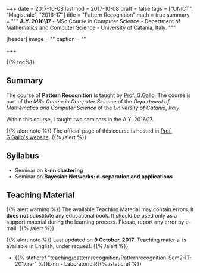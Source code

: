 +++
date = 2017-10-08
lastmod = 2017-10-08
draft = false
tags = ["UNICT", "Magistrale", "2016-17"]
title = "Pattern Recognition"
math = true
summary = """
**A.Y. 2016\\17** - MSc Course in Computer Science - Department of Mathematics and Computer Science - University of Catania, Italy. 
"""

[header]
image = ""
caption = ""

+++

{{% toc%}}

## Summary

The course of **Pattern Recognition** is taught by [Prof. G.Gallo](http://www.dipmat.unict.it/~gallo/). The course is part of the *MSc Course in Computer Science* of the *Department of Mathematics and Computer Science* of the *University of Catania, Italy*.

Within this course, I taught two seminars in the A.Y. 2016\\17.

{{% alert note %}}
The official page of this course is hosted in [Prof. G.Gallo's website](http://www.dipmat.unict.it/~gallo/).
{{% /alert %}}

## Syllabus

* Seminar on **k-nn clustering**
* Seminar on **Bayesian Networks: d-separation and applications**

## Teaching Material

{{% alert warning %}}
The available Teaching Material may contain errors. It **does not** substitute any educational book. It should be used only as a support material during the learning process. Please, report any error by e-mail.
{{% /alert %}}

{{% alert note %}}
Last updated on **9 October, 2017**. Teaching material is available in English, under request.
{{% /alert %}}

* {{% staticref "teaching/patternrecognition/Patternrecognition-Sem2-IT-2017.rar" %}}k-nn - Laboratorio R{{% /staticref %}}
